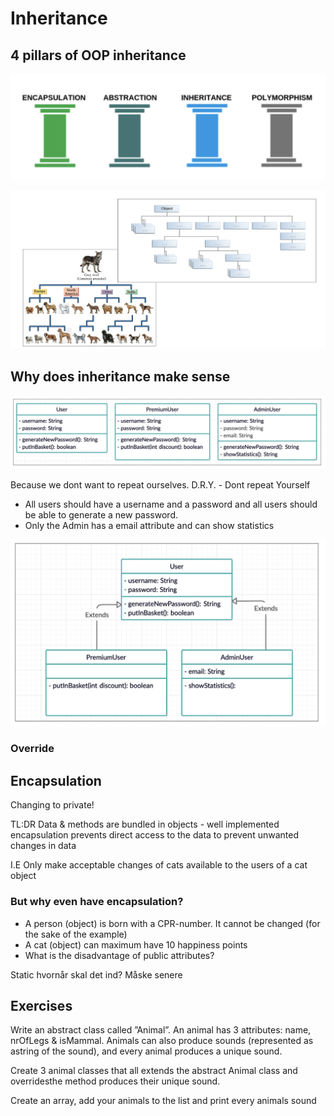 # Inheritance



## 4 pillars of OOP inheritance

![4 pillars of abstraction](../../assets/4-pillars-of-abstraction.png)



![Inheritance concept](../../assets/inheritance-concept.png)



## Why does inheritance make sense

![Inheritance Problem](../../assets/inheritance.png)

Because we dont want to repeat ourselves. D.R.Y. - Dont repeat Yourself

- All users should have a username and a password and all users should be able to generate a new password. 
- Only the Admin has a email attribute and can show statistics

![Inheritance implemented](../../assets/inheritance-implemented.png)



### Override





## Encapsulation

Changing to private!



TL:DR Data & methods are bundled in objects - well implemented encapsulation 
prevents direct access to the data to prevent unwanted changes in data

I.E Only make acceptable changes of cats available to the users of a cat object



### But why even have encapsulation?

- A person (object) is born with a CPR-number. It cannot be changed (for the sake of the example) 
- A cat (object) can maximum have 10 happiness points 
- What is the disadvantage of public attributes?



Static hvornår skal det ind? Måske senere



## Exercises

Write  an  abstract  class  called  ”Animal”.   An  animal  has  3  attributes:  name, nrOfLegs  &  isMammal.  Animals  can  also  produce  sounds  (represented  as  astring of the sound), and every animal produces a unique sound.

Create 3 animal classes that all extends the abstract Animal class and overridesthe method produces their unique sound.

Create an array, add your animals to the list and print every animals sound
